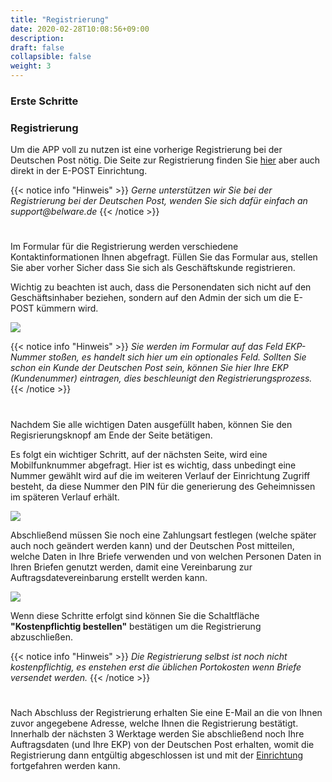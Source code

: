 ```yaml
---
title: "Registrierung"
date: 2020-02-28T10:08:56+09:00
description: 
draft: false
collapsible: false
weight: 3
---
```

### Erste Schritte

### Registrierung
Um die APP voll zu nutzen ist eine vorherige Registrierung bei der Deutschen Post nötig. Die Seite zur Registrierung finden Sie [hier](https://shop.deutschepost.de/shop/registration/registrationCollectData.jsp) aber auch direkt in der E-POST Einrichtung.

{{< notice info "Hinweis" >}}
 _Gerne unterstützen wir Sie bei der Registrierung bei der Deutschen Post, wenden Sie sich dafür einfach an support@belware.de_
{{< /notice >}}
#

Im Formular für die Registrierung werden verschiedene Kontaktinformationen Ihnen abgefragt. Füllen Sie das Formular aus, stellen Sie aber vorher Sicher dass Sie sich als Geschäftskunde registrieren.

Wichtig zu beachten ist auch, dass die Personendaten sich nicht auf den Geschäftsinhaber beziehen, sondern auf den Admin der sich um die E-POST kümmern wird.

![](images/apps/epostformular.PNG)

{{< notice info "Hinweis" >}}
 _Sie werden im Formular auf das Feld EKP-Nummer stoßen, es handelt sich hier um ein optionales Feld. Sollten Sie schon ein Kunde der Deutschen Post sein, können Sie hier Ihre EKP (Kundenummer) eintragen, dies beschleunigt den Registrierungsprozess._
{{< /notice >}}
#

Nachdem Sie alle wichtigen Daten ausgefüllt haben, können Sie den Regisrierungsknopf am Ende der Seite betätigen.

Es folgt ein wichtiger Schritt, auf der nächsten Seite, wird eine Mobilfunknummer abgefragt. Hier ist es wichtig, dass unbedingt eine Nummer gewählt wird auf die im weiteren Verlauf der Einrichtung Zugriff besteht, da diese Nummer den PIN für die generierung des Geheimnissen im späteren Verlauf erhält.

![](images/apps/eposthandy.PNG)

Abschließend müssen Sie noch eine Zahlungsart festlegen (welche später auch noch geändert werden kann) und der Deutschen Post mitteilen, welche Daten in Ihre Briefe verwenden und von welchen Personen Daten in Ihren Briefen genutzt werden, damit eine Vereinbarung zur Auftragsdatevereinbarung erstellt werden kann.

![](images/apps/epostzahlung.PNG)

Wenn diese Schritte erfolgt sind können Sie die Schaltfläche **"Kostenpflichtig bestellen"** bestätigen um die Registrierung abzuschließen.

{{< notice info "Hinweis" >}}
 _Die Registrierung selbst ist noch nicht kostenpflichtig, es enstehen erst die üblichen Portokosten wenn Briefe versendet werden._
{{< /notice >}}
#

Nach Abschluss der Registrierung erhalten Sie eine E-Mail an die von Ihnen zuvor angegebene Adresse, welche Ihnen die Registrierung bestätigt. Innerhalb der nächsten 3 Werktage werden Sie abschließend noch Ihre Auftragsdaten (und Ihre EKP) von der Deutschen Post erhalten, womit die Registrierung dann entgültig abgeschlossen ist und mit der [Einrichtung](de-de/apps/e-post/setup/countrynames) fortgefahren werden kann. 






